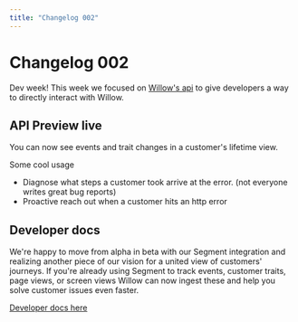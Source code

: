 ```yaml
---
title: "Changelog 002"
---
```


# Changelog 002

Dev week! This week we focused on [Willow's api](https://heywillow.io/docs) to give developers a way to directly interact with Willow.

## API Preview live

You can now see events and trait changes in a customer's lifetime view.

Some cool usage

- Diagnose what steps a customer took arrive at the error. (not everyone writes great bug reports)
- Proactive reach out when a customer hits an http error

## Developer docs

We're happy to move from alpha in beta with our Segment integration and realizing another piece of our vision for a united view of customers' journeys. If you're already using Segment to track events, customer traits, page views, or screen views Willow can now ingest these and help you solve customer issues even faster.

[Developer docs here](https://heywillow.io/docs/v1/introduction)
